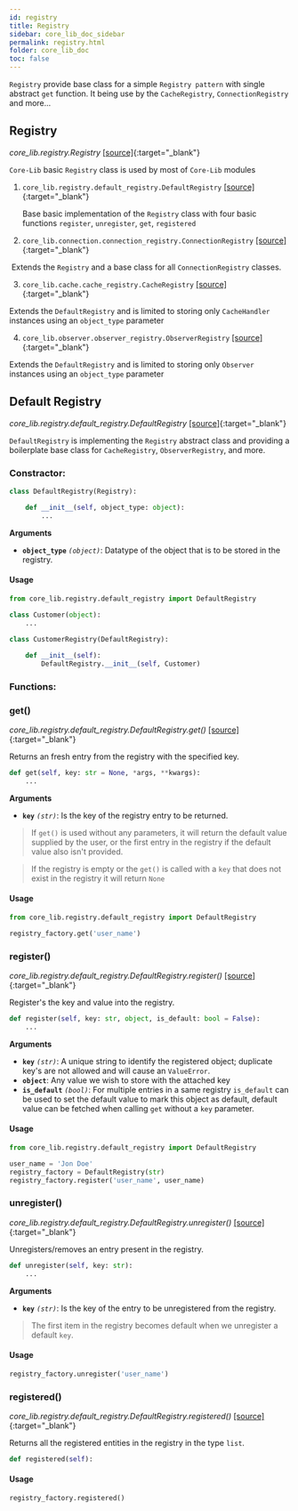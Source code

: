 ```yaml
---
id: registry
title: Registry
sidebar: core_lib_doc_sidebar
permalink: registry.html
folder: core_lib_doc
toc: false
---
```

`Registry` provide base class for a simple `Registry pattern` with single abstract `get` function. 
It being use by the `CacheRegistry`,  `ConnectionRegistry` and more...

## Registry

*core_lib.registry.Registry* [[source]](https://github.com/shay-te/core-lib/blob/master/core_lib/registry/registry.py){:target="_blank"}

`Core-Lib`  basic `Registry` class is used by most of `Core-Lib` modules

1. `core_lib.registry.default_registry.DefaultRegistry` [[source]](https://github.com/shay-te/core-lib/blob/master/core_lib/registry/default_registry.py){:target="_blank"}

   Base basic implementation of the `Registry` class with four basic functions `register`, `unregister`, `get`, `registered`


2. `core_lib.connection.connection_registry.ConnectionRegistry` [[source]](https://github.com/shay-te/core-lib/blob/master/core_lib/connection/connection_registry.py){:target="_blank"}

​	Extends the `Registry` and a base class for all  `ConnectionRegistry` classes.

3. `core_lib.cache.cache_registry.CacheRegistry` [[source]](https://github.com/shay-te/core-lib/blob/master/core_lib/cache/cache_registry.py){:target="_blank"}

Extends the `DefaultRegistry` and is limited to storing only `CacheHandler` instances using an `object_type` parameter

4. `core_lib.observer.observer_registry.ObserverRegistry` [[source]](https://github.com/shay-te/core-lib/blob/master/core_lib/observer/observer_registry.py){:target="_blank"}

Extends the `DefaultRegistry` and is limited to storing only `Observer` instances using an `object_type` parameter



## Default Registry

*core_lib.registry.default_registry.DefaultRegistry* [[source]](https://github.com/shay-te/core-lib/blob/master/core_lib/registry/default_registry.py#L4){:target="_blank"}

`DefaultRegistry` is implementing the `Registry` abstract class and providing a boilerplate base class for `CacheRegistry`, `ObserverRegistry`, and more.

### Constractor:

```python
class DefaultRegistry(Registry):

    def __init__(self, object_type: object):
        ...
```

**Arguments**

- **`object_type`** *`(object)`*: Datatype of the object that is to be stored in the registry.

#### Usage

```python
from core_lib.registry.default_registry import DefaultRegistry

class Customer(object):
    ...
        
class CustomerRegistry(DefaultRegistry):

    def __init__(self):
        DefaultRegistry.__init__(self, Customer)
```


### Functions:

### get()

*core_lib.registry.default_registry.DefaultRegistry.get()* [[source]](https://github.com/shay-te/core-lib/blob/master/core_lib/registry/default_registry.py#L30){:target="_blank"}

Returns an fresh entry from the registry with the specified key.

```python
def get(self, key: str = None, *args, **kwargs):
    ...
```

**Arguments**

- **`key`** *`(str)`*: Is the key of the registry entry to be returned.



>If `get()` is used without any parameters, it will return the default value supplied by the user, or the 
>first entry in the registry if the default value also isn't provided. 

>If the registry is empty or the `get()` is called with a `key` that does not exist in the registry it will return
>`None`



#### Usage

```python
from core_lib.registry.default_registry import DefaultRegistry

registry_factory.get('user_name')
```



### register()

*core_lib.registry.default_registry.DefaultRegistry.register()* [[source]](https://github.com/shay-te/core-lib/blob/master/core_lib/registry/default_registry.py#L12){:target="_blank"}

Register's the key and value into the registry.

````python
def register(self, key: str, object, is_default: bool = False):
    ...
````

**Arguments**

- **`key`** *`(str)`*: A unique string to identify the registered object; duplicate key's are not allowed and will cause an `ValueError`.
- **`object`**: Any value we wish to store with the attached key
- **`is_default`** *`(bool)`*: For multiple entries in a same registry `is_default` can be used to set the default value to  mark this object as default, default value can be fetched when calling `get` without a `key` parameter.

#### Usage
```python
from core_lib.registry.default_registry import DefaultRegistry

user_name = 'Jon Doe'
registry_factory = DefaultRegistry(str) 
registry_factory.register('user_name', user_name)
```



### unregister()

*core_lib.registry.default_registry.DefaultRegistry.unregister()* [[source]](https://github.com/shay-te/core-lib/blob/master/core_lib/registry/default_registry.py#L24){:target="_blank"}

Unregisters/removes an entry present in the registry.

```python
def unregister(self, key: str):
    ...
```
**Arguments**

- **`key`** *`(str)`*: Is the key of the entry to be unregistered from the registry.


>The first item in the registry becomes default when we unregister a default `key`.


#### Usage
```python
registry_factory.unregister('user_name')
```



### registered()

*core_lib.registry.default_registry.DefaultRegistry.registered()* [[source]](https://github.com/shay-te/core-lib/blob/master/core_lib/registry/default_registry.py#L36){:target="_blank"}

Returns all the registered entities in the registry in the type `list`.

```python
def registered(self):
```

#### Usage

```python
registry_factory.registered()
```

